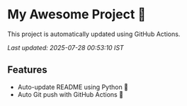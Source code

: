 # My Awesome Project 🚀

This project is automatically updated using GitHub Actions.

_Last updated: 2025-07-28 00:53:10 IST_

## Features
- Auto-update README using Python 🐍
- Auto Git push with GitHub Actions 🤖
